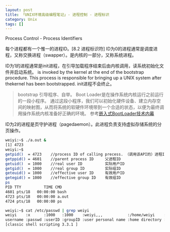 ```yaml
---
layout: post
title: 「UNIX环境高级编程笔记」- 进程控制 - 进程标识
category: Unix
tags: []
---
```


Process Control - Process Identifiers


每个进程都有一个惟一的进程ID。[8.2 进程标识符]
ID为0的进程通常是调度进程，又称交换进程（swapper）。是内核的一部分，又称系统进程。


ID为1的进程通常是init进程，在引导加载程序结束后由内核调用，读系统初始化文件并启动系统。
is invoked by the kernel at the end of the bootstrap procedure.
This process is responsible for bringing up a UNIX system after thekernel has been bootstrapped.
init进程不会终止。


> bootstrap 引导程序、自举。
> Boot Loader是在操作系统内核运行之前运行的一段小程序。
> 通过这段小程序，我们可以初始化硬件设备、建立内存空间的映射图，从而将系统的软硬件环境带到一个合适的状态，以便为最终调用操作系统内核准备好正确的环境。
> 参考[嵌入式BootLoader技术内幕 ](http://www.cnblogs.com/hnrainll/archive/2011/04/12/2013604.html)


ID为2的进程是页守护进程（pagedaemon）。此进程负责支持虚拟存储系统的分页操作。

```sh
weiyi:~$ ./a.out &
[1] 4723
weiyi:~$
getpid()  = 4723    //process ID of calling precess. （调用该API的）进程ID
getppid() = 4601    //parent process ID     父进程ID
getuid()  = 1000    //real user ID          实际用户ID
getgid()  = 1000    //real group ID         实际组ID
geteuid() = 1000    //effective user ID     有效用户ID
getegid() = 1000    //effective group ID    有效组ID
ps
PID TTY          TIME CMD
4601 pts/18   00:00:00 bash
4723 pts/18   00:00:00 a.out
4724 pts/18   00:00:00 ps

weiyi:~$ cat /etc/passwd | grep weiyi
weiyi    :x      :1000   :1000    :weiyi,,,           :/home/weiyi    :/bin/bash
username :passwd :userID :groupID :user personal name :home directory :login shell
[classic shell scripting 3.3.1 ]
```
